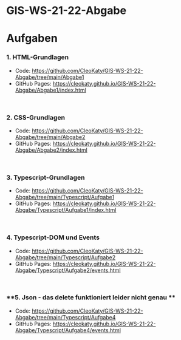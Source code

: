 # GIS-WS-21-22-Abgabe
# Aufgaben

### **1. HTML-Grundlagen**

 * Code: https://github.com/CleoKaty/GIS-WS-21-22-Abgabe/tree/main/Abgabe1
 * GitHub Pages: https://cleokaty.github.io/GIS-WS-21-22-Abgabe/Abgabe1/index.html

 
</br> 

### **2. CSS-Grundlagen**

 * Code: https://github.com/CleoKaty/GIS-WS-21-22-Abgabe/tree/main/Abgabe2
 * GitHub Pages: https://cleokaty.github.io/GIS-WS-21-22-Abgabe/Abgabe2/index.html

 </br>

 ### **3. Typescript-Grundlagen**

 * Code: https://github.com/CleoKaty/GIS-WS-21-22-Abgabe/tree/main/Typescript/Aufgabe1
 * GitHub Pages: https://cleokaty.github.io/GIS-WS-21-22-Abgabe/Typescript/Aufgabe1/index.html

 </br>

 ### **4. Typescript-DOM und Events**

 * Code: https://github.com/CleoKaty/GIS-WS-21-22-Abgabe/tree/main/Typescript/Aufgabe2
 * GitHub Pages: https://cleokaty.github.io/GIS-WS-21-22-Abgabe/Typescript/Aufgabe2/events.html

</br>

 ### **5. Json - das delete funktioniert leider nicht genau **

 * Code: https://github.com/CleoKaty/GIS-WS-21-22-Abgabe/tree/main/Typescript/Aufgabe4
 * GitHub Pages: https://cleokaty.github.io/GIS-WS-21-22-Abgabe/Typescript/Aufgabe4/events.html

